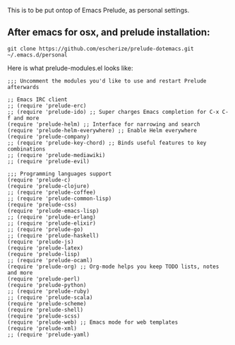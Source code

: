 This is to be put ontop of Emacs Prelude, as personal settings.

After emacs for osx, and prelude installation:
--

    git clone https://github.com/escherize/prelude-dotemacs.git ~/.emacs.d/personal


Here is what prelude-modules.el looks like:


    ;;; Uncomment the modules you'd like to use and restart Prelude afterwards

    ;; Emacs IRC client
    ;; (require 'prelude-erc)
    ;; (require 'prelude-ido) ;; Super charges Emacs completion for C-x C-f and more
    (require 'prelude-helm) ;; Interface for narrowing and search
    (require 'prelude-helm-everywhere) ;; Enable Helm everywhere
    (require 'prelude-company)
    ;; (require 'prelude-key-chord) ;; Binds useful features to key combinations
    ;; (require 'prelude-mediawiki)
    ;; (require 'prelude-evil)

    ;;; Programming languages support
    (require 'prelude-c)
    (require 'prelude-clojure)
    ;; (require 'prelude-coffee)
    ;; (require 'prelude-common-lisp)
    (require 'prelude-css)
    (require 'prelude-emacs-lisp)
    ;; (require 'prelude-erlang)
    ;; (require 'prelude-elixir)
    ;; (require 'prelude-go)
    ;; (require 'prelude-haskell)
    (require 'prelude-js)
    (require 'prelude-latex)
    (require 'prelude-lisp)
    ;; (require 'prelude-ocaml)
    (require 'prelude-org) ;; Org-mode helps you keep TODO lists, notes and more
    (require 'prelude-perl)
    (require 'prelude-python)
    ;; (require 'prelude-ruby)
    ;; (require 'prelude-scala)
    (require 'prelude-scheme)
    (require 'prelude-shell)
    (require 'prelude-scss)
    (require 'prelude-web) ;; Emacs mode for web templates
    (require 'prelude-xml)
    ;; (require 'prelude-yaml)
